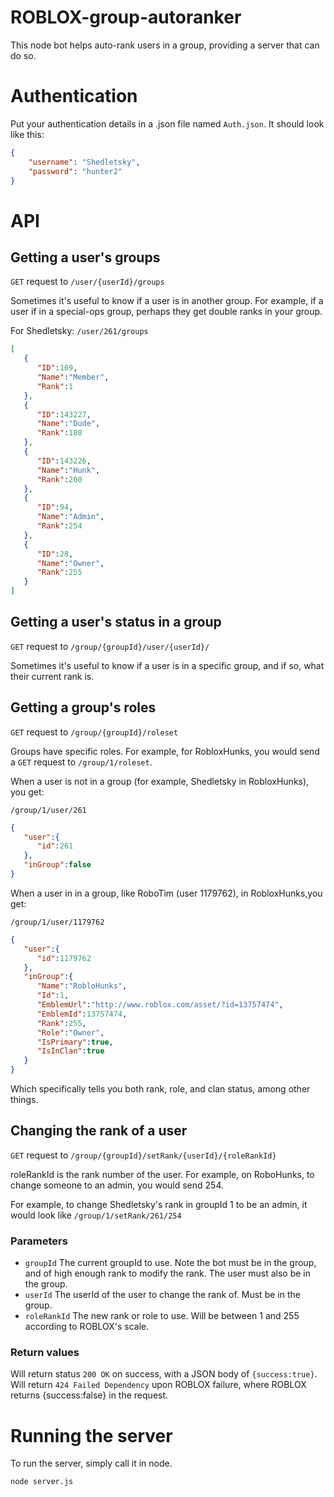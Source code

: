 # ROBLOX-group-autoranker
This node bot helps auto-rank users in a group, providing a server that can do so.

# Authentication
Put your authentication details in a .json file named `Auth.json`. It should look like this:
```json
{
    "username": "Shedletsky",
    "password": "hunter2"
}
```

# API
## Getting a user's groups
`GET` request to `/user/{userId}/groups`

Sometimes it's useful to know if a user is in another group. For example, if a user if in a special-ops group, perhaps they get double ranks in your group.

For Shedletsky:
`/user/261/groups`
```json
[
   {
      "ID":169,
      "Name":"Member",
      "Rank":1
   },
   {
      "ID":143227,
      "Name":"Dude",
      "Rank":180
   },
   {
      "ID":143226,
      "Name":"Hunk",
      "Rank":200
   },
   {
      "ID":94,
      "Name":"Admin",
      "Rank":254
   },
   {
      "ID":28,
      "Name":"Owner",
      "Rank":255
   }
]
```

## Getting a user's status in a group
`GET` request to `/group/{groupId}/user/{userId}/`

Sometimes it's useful to know if a user is in a specific group, and if so, what their current rank is. 

## Getting a group's roles
`GET` request to `/group/{groupId}/roleset`

Groups have specific roles. For example, for RobloxHunks, you would send a `GET` request to `/group/1/roleset`.

When a user is not in a group (for example, Shedletsky in RobloxHunks), you get:

`/group/1/user/261`
```json
{
   "user":{
      "id":261
   },
   "inGroup":false
}
```

When a user in in a group, like RoboTim (user 1179762), in RobloxHunks,you get:

`/group/1/user/1179762`
```json
{
   "user":{
      "id":1179762
   },
   "inGroup":{
      "Name":"RobloHunks",
      "Id":1,
      "EmblemUrl":"http://www.roblox.com/asset/?id=13757474",
      "EmblemId":13757474,
      "Rank":255,
      "Role":"Owner",
      "IsPrimary":true,
      "IsInClan":true
   }
}
```

Which specifically tells you both rank, role, and clan status, among other things. 


## Changing the rank of a user
`GET` request to `/group/{groupId}/setRank/{userId}/{roleRankId}`

roleRankId is the rank number of the user. For example, on RoboHunks, to change someone to an admin, you would send 254. 

For example, to change Shedletsky's rank in groupId 1 to be an admin, it would look like `/group/1/setRank/261/254`
### Parameters
* `groupId` The current groupId to use. Note the bot must be in the group, and of high enough rank to modify the rank. The user must also be in the group. 
* `userId` The userId of the user to change the rank of. Must be in the group.
* `roleRankId` The new rank or role to use. Will be between 1 and 255 according to ROBLOX's scale. 

### Return values
Will return status `200 OK` on success, with a JSON body of `{success:true}`. Will return `424 Failed Dependency` upon ROBLOX failure, where ROBLOX returns {success:false} in the request.  

# Running the server
To run the server, simply call it in node. 
```bash
node server.js
```
